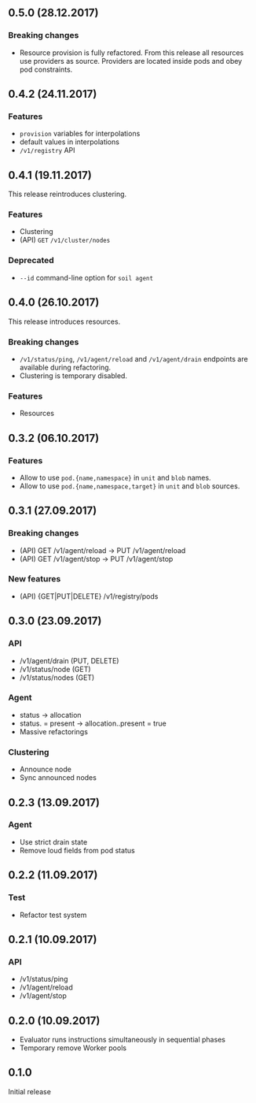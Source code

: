 ## 0.5.0 (28.12.2017)

### Breaking changes

* Resource provision is fully refactored. From this release all resources use
  providers as source. Providers are located inside pods and obey pod 
  constraints.

## 0.4.2 (24.11.2017)

### Features

* `provision` variables for interpolations
* default values in interpolations
* `/v1/registry` API

## 0.4.1 (19.11.2017)

This release reintroduces clustering.

### Features

* Clustering
* (API) `GET` `/v1/cluster/nodes`

### Deprecated

* `--id` command-line option for `soil agent` 

## 0.4.0 (26.10.2017)

This release introduces resources.

### Breaking changes

* `/v1/status/ping`, `/v1/agent/reload` and `/v1/agent/drain` endpoints are 
  available during refactoring.
* Clustering is temporary disabled.

### Features

* Resources

## 0.3.2 (06.10.2017)

### Features

* Allow to use `pod.{name,namespace}` in `unit` and `blob` names.
* Allow to use `pod.{name,namespace,target}` in `unit` and `blob` sources.

## 0.3.1 (27.09.2017)

### Breaking changes

* (API) GET /v1/agent/reload -> PUT /v1/agent/reload
* (API) GET /v1/agent/stop -> PUT /v1/agent/stop

### New features

* (API) {GET|PUT|DELETE} /v1/registry/pods

## 0.3.0 (23.09.2017)

### API

* /v1/agent/drain (PUT, DELETE)
* /v1/status/node (GET)
* /v1/status/nodes (GET)

### Agent

* status -> allocation
* status.<pod> = present -> allocation.<prod>.present = true
* Massive refactorings

### Clustering

* Announce node
* Sync announced nodes

## 0.2.3 (13.09.2017)

### Agent

* Use strict drain state
* Remove loud fields from pod status 

## 0.2.2 (11.09.2017)

### Test

* Refactor test system

## 0.2.1 (10.09.2017)

### API

* /v1/status/ping
* /v1/agent/reload
* /v1/agent/stop

## 0.2.0 (10.09.2017)

* Evaluator runs instructions simultaneously in sequential phases
* Temporary remove Worker pools

## 0.1.0

Initial release
